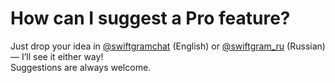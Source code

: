 # How can I suggest a Pro feature?

Just drop your idea in [@swiftgramchat](https://t.me/swiftgramchat) (English) or [@swiftgram_ru](https://t.me/swiftgram_ru) (Russian) — I’ll see it either way!  
Suggestions are always welcome.
